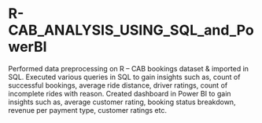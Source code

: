 # R-CAB_ANALYSIS_USING_SQL_and_PowerBI
Performed data preprocessing on R – CAB bookings dataset & imported in SQL.
Executed various queries in SQL to gain insights such as, count of successful bookings, average ride distance, driver ratings, count of incomplete rides with reason.
Created dashboard in Power BI to gain insights such as, average customer rating, booking status breakdown, revenue per payment type, customer ratings etc.
